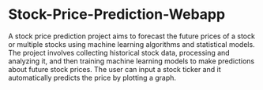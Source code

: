 # Stock-Price-Prediction-Webapp
A stock price prediction project aims to forecast the future prices of a stock or multiple stocks using machine learning algorithms and statistical models. 
The project involves collecting historical stock data, processing and analyzing it, and then training machine learning models to make predictions about future stock prices.
The user can input a stock ticker and it automatically predicts the price by plotting a graph.
